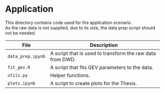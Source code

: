# Application

This directory contains code used for the application scenario.  
As the raw data is not supplied, due to its size, the data prep script should not be needed.

| File | Description |
| ---- | ----------- | 
| `data_prep.ipynb` | A script that is used to transform the raw data from DWD. |
| `fit_gev.R` | A script that fits GEV parameters to the data. |
| `utils.py` | Helper functions. |
| `plots.ipynb` | A script to create plots for the Thesis. |


